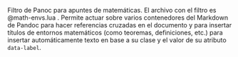 



Filtro de Panoc para apuntes de matemáticas. El archivo con el filtro es
@math-envs.lua . Permite actuar sobre varios contenedores del Markdown de
Pandoc para hacer referencias cruzadas en el documento y para insertar
títulos de entornos matemáticos (como teoremas, definiciones, etc.) para
insertar automáticamente texto en base a su clase y el valor de su atributo
`data-label`.










